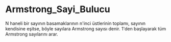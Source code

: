 # Armstrong_Sayi_Bulucu
N haneli bir sayının basamaklarının n'inci üstlerinin toplamı, sayının kendisine eşitse, böyle sayılara Armstrong sayısı denir.  1'den başlayarak tüm Armstrong  sayılarını arar.

